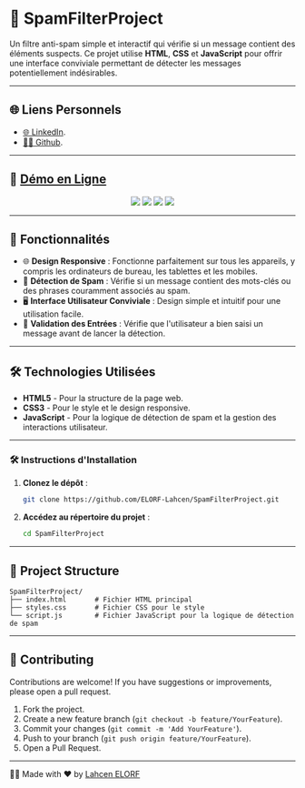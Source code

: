 # 🚫 SpamFilterProject

Un filtre anti-spam simple et interactif qui vérifie si un message contient des éléments suspects. Ce projet utilise **HTML**, **CSS** et **JavaScript** pour offrir une interface conviviale permettant de détecter les messages potentiellement indésirables.

---

## 🌐 Liens Personnels
- [🌐 LinkedIn](https://www.linkedin.com/in/lahcenelorf/).
- [👨‍💻 Github](https://github.com/ELORF-Lahcen).

---

## 🔗 [Démo en Ligne](https://elorf-lahcen.github.io/SpamFilterProject/)
<div align="center">
    <img src="https://img.shields.io/badge/HTML-5-orange?style=for-the-badge&logo=html5&logoColor=white" />
    <img src="https://img.shields.io/badge/CSS-3-blue?style=for-the-badge&logo=css3&logoColor=white" />
    <img src="https://img.shields.io/badge/JavaScript-yellow?style=for-the-badge&logo=javascript&logoColor=black" />
    <img src="https://img.shields.io/badge/Responsive%20Design-Mobile%20Friendly-blueviolet?style=for-the-badge&logo=responsive&logoColor=white" />
</div>

---

## 📌 Fonctionnalités

- 🌐 **Design Responsive** : Fonctionne parfaitement sur tous les appareils, y compris les ordinateurs de bureau, les tablettes et les mobiles.
- 🚫 **Détection de Spam** : Vérifie si un message contient des mots-clés ou des phrases couramment associés au spam.
- 🖥️ **Interface Utilisateur Conviviale** : Design simple et intuitif pour une utilisation facile.
- 🚨 **Validation des Entrées** : Vérifie que l'utilisateur a bien saisi un message avant de lancer la détection.

---

## 🛠️ Technologies Utilisées

- **HTML5** - Pour la structure de la page web.
- **CSS3** - Pour le style et le design responsive.
- **JavaScript** - Pour la logique de détection de spam et la gestion des interactions utilisateur.

---

### 🛠️ Instructions d'Installation

1. **Clonez le dépôt** :
   ```bash
   git clone https://github.com/ELORF-Lahcen/SpamFilterProject.git
   ```
2. **Accédez au répertoire du projet** :
   ```bash
   cd SpamFilterProject
   ```

--- 

## 📂 Project Structure

```plaintext
SpamFilterProject/
├── index.html       # Fichier HTML principal
├── styles.css       # Fichier CSS pour le style
└── script.js        # Fichier JavaScript pour la logique de détection de spam
```

---

## 🤝 Contributing

Contributions are welcome! If you have suggestions or improvements, please open a pull request.

1. Fork the project.
2. Create a new feature branch (`git checkout -b feature/YourFeature`).
3. Commit your changes (`git commit -m 'Add YourFeature'`).
4. Push to your branch (`git push origin feature/YourFeature`).
5. Open a Pull Request.

---

👨‍💻 Made with ❤️ by [Lahcen ELORF](https://github.com/elorf-lahcen)
